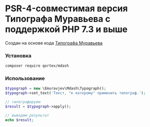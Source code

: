 PSR-4-совместимая версия Типографа Муравьева с поддержкой PHP 7.3 и выше
===============
Создан на основе кода [Типографа Муравьева](http://mdash.ru/)

### Установка

```sh
composer require qortex/mdash
```

### Использование

```php
$typograph = new \Emuravjev\Mdash\Typograph();
$typograph->set_text('Текст, "к которому" применить типограф.');

// типографируем
$result = $typograph->apply();

// выводим результат
echo $result;
```

